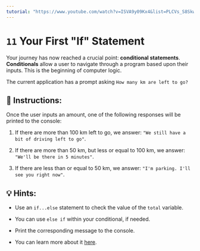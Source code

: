 ```yaml
---
tutorial: "https://www.youtube.com/watch?v=ISVA9y09Kx4&list=PLCVs_S8Skwp9_apbj_ls2euakDALiWqSN&index=12"
---
```


# `11` Your First "If" Statement

Your journey has now reached a crucial point: **conditional statements**. **Conditionals** allow a user to navigate through a program based upon their inputs. This is the beginning of computer logic.

The current application has a prompt asking `How many km are left to go?`

## 📝 Instructions:

Once the user inputs an amount, one of the following responses will be printed to the console:

1. If there are more than 100 km left to go, we answer: `"We still have a bit of driving left to go"`.

2. If there are more than 50 km, but less or equal to 100 km, we answer: `"We'll be there in 5 minutes"`.

3. If there are less than or equal to 50 km, we answer: `"I'm parking. I'll see you right now"`.

## 💡 Hints:

+ Use an `if...else` statement to check the value of the `total` variable.

+ You can use `else if` within your conditional, if needed.

+ Print the corresponding message to the console.

+ You can learn more about it [here](https://developer.mozilla.org/en-US/docs/Web/JavaScript/Reference/Statements/if...else).
